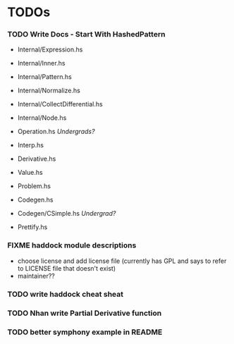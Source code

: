 # TODOs
### TODO Write Docs - Start With HashedPattern
- Internal/Expression.hs
- Internal/Inner.hs
- Internal/Pattern.hs
- Internal/Normalize.hs
- Internal/CollectDifferential.hs
- Internal/Node.hs
- Operation.hs *Undergrads?*

- Interp.hs 
- Derivative.hs

- Value.hs
- Problem.hs

- Codegen.hs
- Codegen/CSimple.hs *Undergrad?*

- Prettify.hs
### FIXME haddock module descriptions
- choose license and add license file (currently has GPL and says to refer to LICENSE file that doesn't exist)
- maintainer?? 
### TODO write haddock cheat sheat
### TODO Nhan write Partial Derivative function
### TODO better symphony example in README
